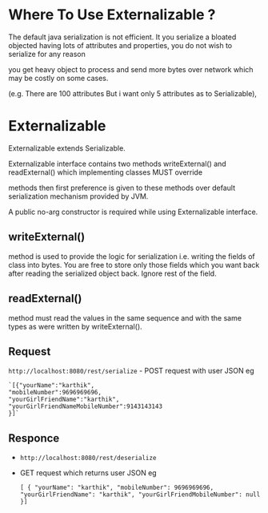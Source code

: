 # Where To Use Externalizable ?

The default java serialization is not efficient. It you serialize a bloated objected having lots of attributes and properties, you do not wish to serialize for any reason 

 you get heavy object to process and send more bytes over network which may be costly on some cases.
 
 (e.g. There are  100 attributes But i want only 5 attributes as to Serializable),


# Externalizable

Externalizable extends Serializable. 

Externalizable interface contains two methods writeExternal() and readExternal() which implementing classes MUST override

methods then first preference is given to these methods over default serialization mechanism provided by JVM.

A public no-arg constructor is required while using Externalizable interface.

## writeExternal()
method is used to provide the logic for serialization
							 i.e. writing the fields of class into bytes. You are free to store only those fields which you want back after reading the serialized object back. Ignore rest of the field.

## readExternal()
method must read the values in the same sequence and with the same types as were written by writeExternal().

## Request
`http://localhost:8080/rest/serialize` - 
POST request with user JSON eg 


	`[{"yourName":"karthik",
	"mobileNumber":9696969696,
	"yourGirlFriendName":"karthik",
	"yourGirlFriendNameMobileNumber":9143143143
	}]`


## Responce
- `http://localhost:8080/rest/deserialize` 

- GET request which returns user JSON eg 

	`[ {
        "yourName": "karthik",
        "mobileNumber": 9696969696,
        "yourGirlFriendName": "karthik",
        "yourGirlFriendMobileNumber": null
   	 }]`

